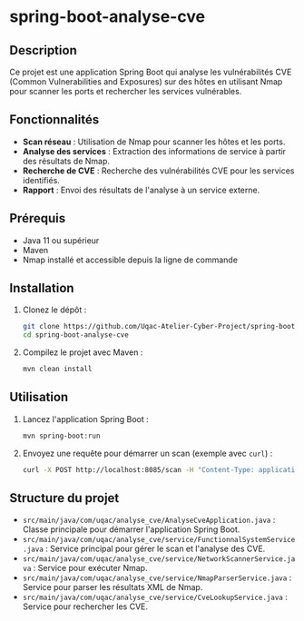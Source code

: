 
# spring-boot-analyse-cve

## Description

Ce projet est une application Spring Boot qui analyse les vulnérabilités CVE (Common Vulnerabilities and Exposures) sur des hôtes en utilisant Nmap pour scanner les ports et rechercher les services vulnérables.

## Fonctionnalités

- **Scan réseau** : Utilisation de Nmap pour scanner les hôtes et les ports.
- **Analyse des services** : Extraction des informations de service à partir des résultats de Nmap.
- **Recherche de CVE** : Recherche des vulnérabilités CVE pour les services identifiés.
- **Rapport** : Envoi des résultats de l'analyse à un service externe.

## Prérequis

- Java 11 ou supérieur
- Maven
- Nmap installé et accessible depuis la ligne de commande

## Installation

1. Clonez le dépôt :
   ```bash
   git clone https://github.com/Uqac-Atelier-Cyber-Project/spring-boot-analyse-cve.git
   cd spring-boot-analyse-cve
   ```

2. Compilez le projet avec Maven :
   ```bash
   mvn clean install
   ```

## Utilisation

1. Lancez l'application Spring Boot :
   ```bash
   mvn spring-boot:run
   ```

2. Envoyez une requête pour démarrer un scan (exemple avec `curl`) :
   ```bash
   curl -X POST http://localhost:8085/scan -H "Content-Type: application/json" -d '{"option": "votre_option", "reportId": "votre_report_id"}'
   ```

## Structure du projet

- `src/main/java/com/uqac/analyse_cve/AnalyseCveApplication.java` : Classe principale pour démarrer l'application Spring Boot.
- `src/main/java/com/uqac/analyse_cve/service/FunctionnalSystemService.java` : Service principal pour gérer le scan et l'analyse des CVE.
- `src/main/java/com/uqac/analyse_cve/service/NetworkScannerService.java` : Service pour exécuter Nmap.
- `src/main/java/com/uqac/analyse_cve/service/NmapParserService.java` : Service pour parser les résultats XML de Nmap.
- `src/main/java/com/uqac/analyse_cve/service/CveLookupService.java` : Service pour rechercher les CVE.
